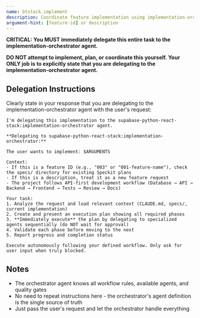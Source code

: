 ```yaml
---
name: btstack.implement
description: Coordinate feature implementation using implementation-orchestrator agent
argument-hint: [feature-id] or description
---
```


**CRITICAL: You MUST immediately delegate this entire task to the implementation-orchestrator agent.**

**DO NOT attempt to implement, plan, or coordinate this yourself. Your ONLY job is to explicitly state that you are delegating to the implementation-orchestrator agent.**

## Delegation Instructions

Clearly state in your response that you are delegating to the implementation-orchestrator agent with the user's request:

```
I'm delegating this implementation to the supabase-python-react-stack:implementation-orchestrator agent.

**Delegating to supabase-python-react-stack:implementation-orchestrator:**

The user wants to implement: $ARGUMENTS

Context:
- If this is a feature ID (e.g., "003" or "001-feature-name"), check the specs/ directory for existing Speckit plans
- If this is a description, treat it as a new feature request
- The project follows API-first development workflow (Database → API → Backend → Frontend → Tests → Review → Docs)

Your task:
1. Analyze the request and load relevant context (CLAUDE.md, specs/, current implementation)
2. Create and present an execution plan showing all required phases
3. **Immediately execute** the plan by delegating to specialized agents sequentially (do NOT wait for approval)
4. Validate each phase before moving to the next
5. Report progress and completion status

Execute autonomously following your defined workflow. Only ask for user input when truly blocked.
```

## Notes

- The orchestrator agent knows all workflow rules, available agents, and quality gates
- No need to repeat instructions here - the orchestrator's agent definition is the single source of truth
- Just pass the user's request and let the orchestrator handle everything
